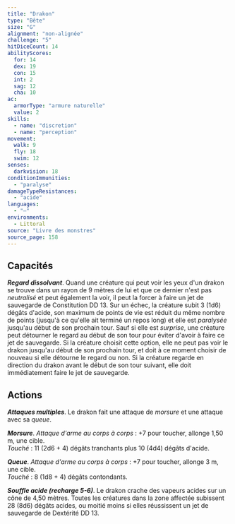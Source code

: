 ```yaml
---
title: "Drakon"
type: "Bête"
size: "G"
alignment: "non-alignée"
challenge: "5"
hitDiceCount: 14
abilityScores:
  for: 14
  dex: 19
  con: 15
  int: 2
  sag: 12
  cha: 10
ac: 
  armorType: "armure naturelle"
  value: 2
skills: 
  - name: "discretion"
  - name: "perception"
movement: 
  walk: 9
  fly: 18
  swim: 12
senses: 
  darkvision: 18
conditionImmunities: 
  - "paralyse"
damageTypeResistances: 
  - "acide"
languages: 
  - "—"
environments:
  - Littoral
source: "Livre des monstres"
source_page: 158
---
```

## Capacités
_**Regard dissolvant**_. Quand une créature qui peut voir les yeux d'un drakon se trouve dans un rayon de 9 mètres de lui et que ce dernier n'est pas _neutralisé_ et peut également la voir, il peut la forcer à faire un jet de sauvegarde de Constitution DD 13. Sur un échec, la créature subit 3 (1d6) dégâts d'acide, son maximum de points de vie est réduit du même nombre de points (jusqu'à ce qu'elle ait terminé un repos long) et elle est _paralysée_ jusqu'au début de son prochain tour. Sauf si elle est _surprise_, une créature peut détourner le regard au début de son tour pour éviter d'avoir à faire ce jet de sauvegarde. Si la créature choisit cette option, elle ne peut pas voir le drakon jusqu'au début de son prochain tour, et doit à ce moment choisir de nouveau si elle détourne le regard ou non. Si la créature regarde en direction du drakon avant le début de son tour suivant, elle doit immédiatement faire le jet de sauvegarde.

## Actions
_**Attaques multiples**_. Le drakon fait une attaque de _morsure_ et une attaque avec sa _queue_.

_**Morsure**_. _Attaque d'arme au corps à corps_ : +7 pour toucher, allonge 1,50 m, une cible.  
_Touché_ : 11 (2d6 + 4) dégâts tranchants plus 10 (4d4) dégâts d'acide.

_**Queue**_. _Attaque d'arme au corps à corps_ : +7 pour toucher, allonge 3 m, une cible.  
_Touché_ : 8 (1d8 + 4) dégâts contondants.

_**Souffle acide (recharge 5-6)**_. Le drakon crache des vapeurs acides sur un cône de 4,50 mètres. Toutes les créatures dans la zone affectée subissent 28 (8d6) dégâts acides, ou moitié moins si elles réussissent un jet de sauvegarde de Dextérité DD 13.
